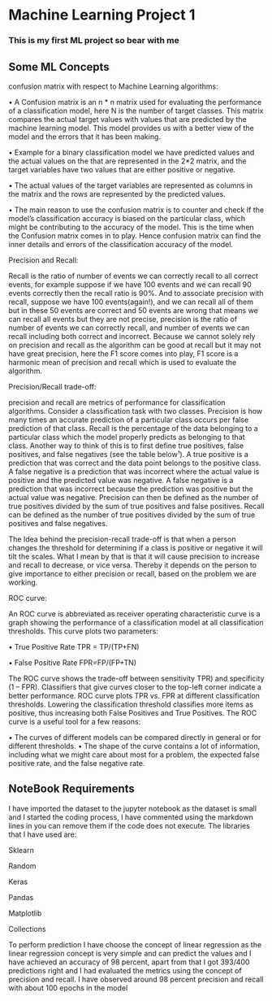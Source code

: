 # Machine Learning Project 1

### This is my first ML project so bear with me

## Some ML Concepts

confusion matrix with respect to Machine 
Learning algorithms:

• A Confusion matrix is an n * n matrix used for evaluating the performance of a 
classification model, here N is the number of target classes. This matrix compares 
the actual target values with values that are predicted by the machine learning 
model. This model provides us with a better view of the model and the errors that 
it has been making.

• Example for a binary classification model we have predicted values and the 
actual values on the that are represented in the 2*2 matrix, and the target 
variables have two values that are either positive or negative.

• The actual values of the target variables are represented as columns in the 
matrix and the rows are represented by the predicted values.

• The main reason to use the confusion matrix is to counter and check If the 
model’s classification accuracy is biased on the particular class, which might be 
contributing to the accuracy of the model. This is the time when the Confusion 
matrix comes in to play. Hence confusion matrix can find the inner details and 
errors of the classification accuracy of the model.



Precision and Recall:

Recall is the ratio of number of events we can correctly recall to all correct events, 
for example suppose if we have 100 events and we can recall 90 events correctly 
then the recall ratio is 90%. And to associate precision with recall, suppose we 
have 100 events(again!), and we can recall all of them but in these 50 events are 
correct and 50 events are wrong that means we can recall all events but they are 
not precise, precision is the ratio of number of events we can correctly recall, and 
number of events we can recall including both correct and incorrect. Because we 
cannot solely rely on precision and recall as the algorithm can be good at recall but 
it may not have great precision, here the F1 score comes into play, F1 score is a
harmonic mean of precision and recall which is used to evaluate the algorithm.


Precision/Recall trade-off:

precision and recall are metrics of performance for classification algorithms. 
Consider a classification task with two classes. Precision is how many times an 
accurate prediction of a particular class occurs per false prediction of that class. 
Recall is the percentage of the data belonging to a particular class which the model 
properly predicts as belonging to that class. Another way to think of this is to first 
define true positives, false positives, and false negatives (see the table below¹). A 
true positive is a prediction that was correct and the data point belongs to the 
positive class. A false negative is a prediction that was incorrect where the actual 
value is positive and the predicted value was negative. A false negative is a 
prediction that was incorrect because the prediction was positive but the actual 
value was negative. Precision can then be defined as the number of true positives 
divided by the sum of true positives and false positives. Recall can be defined as 
the number of true positives divided by the sum of true positives and false 
negatives.

The Idea behind the precision-recall trade-off is that when a person changes the 
threshold for determining if a class is positive or negative it will tilt the scales. 
What I mean by that is that it will cause precision to increase and recall to 
decrease, or vice versa. Thereby it depends on the person to give importance to 
either precision or recall, based on the problem we are working. 


ROC curve:

An ROC curve is abbreviated as receiver operating characteristic curve is a graph 
showing the performance of a classification model at all classification thresholds. 
This curve plots two parameters:

• True Positive Rate TPR = TP/(TP+FN)

• False Positive Rate FPR=FP/(FP+TN)


The ROC curve shows the trade-off between sensitivity TPR) and specificity (1 –
FPR). Classifiers that give curves closer to the top-left corner indicate a better 
performance. ROC curve plots TPR vs. FPR at different classification thresholds. 
Lowering the classification threshold classifies more items as positive, thus 
increasing both False Positives and True Positives. The ROC curve is a useful tool 
for a few reasons: 

• The curves of different models can be compared directly in general or for 
different thresholds.
• The shape of the curve contains a lot of information, including what we might 
care about most for a problem, the expected false positive rate, and the false 
negative rate.



























## NoteBook Requirements






I have imported the dataset to the jupyter notebook as the dataset is small and I started the coding 
process, I have commented using the markdown lines in you can remove them if the code does not 
execute.
The libraries that I have used are:

Sklearn

Random

Keras

Pandas

Matplotlib

Collections

To perform prediction I have choose the concept of linear regression as the linear regression concept 
is very simple and can predict the values and I have achieved an accuracy of 98 percent, apart from 
that I got 393/400 predictions right and I had evaluated the metrics using the concept of precision
and recall. I have observed around 98 percent precision and recall with about 100 epochs in the 
model











































